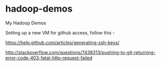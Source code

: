 # hadoop-demos
My Hadoop Demos



Setting up a new VM for github access, follow this - 


https://help.github.com/articles/generating-ssh-keys/

http://stackoverflow.com/questions/7438313/pushing-to-git-returning-error-code-403-fatal-http-request-failed
